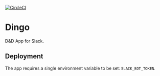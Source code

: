 [![CircleCI](https://circleci.com/gh/ibebrett/dingo.svg?style=svg)](https://circleci.com/gh/ibebrett/dingo)

# Dingo

D&D App for Slack.

## Deployment

The app requires a single environment variable to be set: `SLACK_BOT_TOKEN`.
